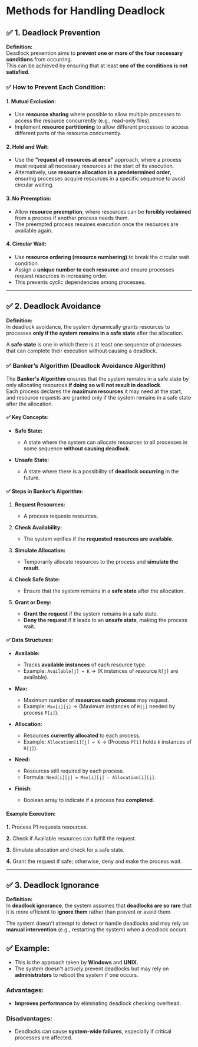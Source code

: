 # **Methods for Handling Deadlock**

## ✅ **1. Deadlock Prevention**

**Definition:**  
Deadlock prevention aims to **prevent one or more of the four necessary conditions** from occurring.  
This can be achieved by ensuring that at least **one of the conditions is not satisfied**.

### ✅ **How to Prevent Each Condition:**

#### **1. Mutual Exclusion:**

- Use **resource sharing** where possible to allow multiple processes to access the resource concurrently (e.g., read-only files).
- Implement **resource partitioning** to allow different processes to access different parts of the resource concurrently.

#### **2. Hold and Wait:**

- Use the **"request all resources at once"** approach, where a process must request all necessary resources at the start of its execution.
- Alternatively, use **resource allocation in a predetermined order**, ensuring processes acquire resources in a specific sequence to avoid circular waiting.

#### **3. No Preemption:**

- Allow **resource preemption**, where resources can be **forcibly reclaimed** from a process if another process needs them.
- The preempted process resumes execution once the resources are available again.

#### **4. Circular Wait:**

- Use **resource ordering (resource numbering)** to break the circular wait condition.
- Assign a **unique number to each resource** and ensure processes request resources in increasing order.
- This prevents cyclic dependencies among processes.

---

## ✅ **2. Deadlock Avoidance**

**Definition:**  
In deadlock avoidance, the system dynamically grants resources to processes **only if the system remains in a safe state** after the allocation.

A **safe state** is one in which there is at least one sequence of processes that can complete their execution without causing a deadlock.

### ✅ **Banker’s Algorithm (Deadlock Avoidance Algorithm)**

The **Banker's Algorithm** ensures that the system remains in a safe state by only allocating resources **if doing so will not result in deadlock**.  
Each process declares the **maximum resources** it may need at the start, and resource requests are granted only if the system remains in a safe state after the allocation.

#### ✅ **Key Concepts:**

- **Safe State:**

  - A state where the system can allocate resources to all processes in some sequence **without causing deadlock**.

- **Unsafe State:**
  - A state where there is a possibility of **deadlock occurring** in the future.

#### ✅ **Steps in Banker’s Algorithm:**

1. **Request Resources:**

   - A process requests resources.

2. **Check Availability:**

   - The system verifies if the **requested resources are available**.

3. **Simulate Allocation:**

   - Temporarily allocate resources to the process and **simulate the result**.

4. **Check Safe State:**

   - Ensure that the system remains in a **safe state** after the allocation.

5. **Grant or Deny:**
   - **Grant the request** if the system remains in a safe state.
   - **Deny the request** if it leads to an **unsafe state**, making the process wait.

#### ✅ **Data Structures:**

- **Available:**

  - Tracks **available instances** of each resource type.
  - Example: `Available[j] = K` → (K instances of resource `R[j]` are available).

- **Max:**

  - Maximum number of **resources each process** may request.
  - Example: `Max[i][j]` → (Maximum instances of `R[j]` needed by process `P[i]`).

- **Allocation:**

  - Resources **currently allocated** to each process.
  - Example: `Allocation[i][j] = K` → (Process `P[i]` holds `K` instances of `R[j]`).

- **Need:**

  - Resources still required by each process.
  - Formula: `Need[i][j] = Max[i][j] - Allocation[i][j]`.

- **Finish:**
  - Boolean array to indicate if a process has **completed**.

#### Example Execution:

**1.** Process P1 requests resources.

**2.** Check if Available resources can fulfill the request.

**3.** Simulate allocation and check for a safe state.

**4.** Grant the request if safe; otherwise, deny and make the process wait.

---

## ✅ **3. Deadlock Ignorance**

**Definition:**  
In **deadlock ignorance**, the system assumes that **deadlocks are so rare** that it is more efficient to **ignore them** rather than prevent or avoid them.

The system doesn't attempt to detect or handle deadlocks and may rely on **manual intervention** (e.g., restarting the system) when a deadlock occurs.

## ✅ **Example:**

- This is the approach taken by **Windows** and **UNIX**.
- The system doesn't actively prevent deadlocks but may rely on **administrators** to reboot the system if one occurs.

### **Advantages:**

- **Improves performance** by eliminating deadlock checking overhead.

### **Disadvantages:**

- Deadlocks can cause **system-wide failures**, especially if critical processes are affected.

